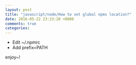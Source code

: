 ```yaml
---
layout: post
title: "javascript/node/How to set global npms location?"
date: 2016-05-22 23:23:20 +0800
comments: true
categories: 
---
```


- Edit ~/.npmrc
- Add prefix=PATH

enjoy~!
